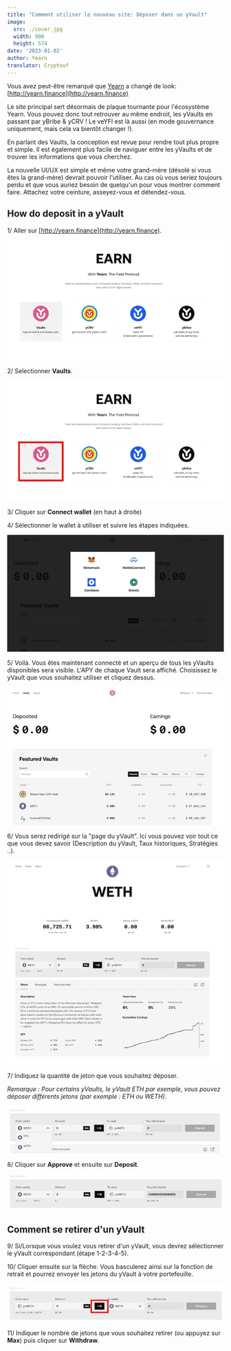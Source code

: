 ```yaml
---
title: "Comment utiliser le nouveau site: Déposer dans un yVault"
image:
  src: ./cover.jpg
  width: 900
  height: 574
date: '2023-01-02'
author: Yearn
translator: Cryptouf
---
```


Vous avez peut-être remarqué que [Yearn](http://yearn.finance) a changé de look: [http://yearn.finance](http://yearn.finance)

Le site principal sert désormais de plaque tournante pour l'écosystème Yearn. Vous pouvez donc tout retrouver au même endroit, les yVaults en passant par yBribe & yCRV ! Le veYFI est là aussi (en mode gouvernance uniquement, mais cela va bientôt changer !).

En parlant des Vaults, la conception est revue pour rendre tout plus propre et simple. Il est également plus facile de naviguer entre les yVaults et de trouver les informations que vous cherchez.

La nouvelle UI/UX  est simple et même votre grand-mère (désolé si vous êtes la grand-mère) devrait pouvoir l'utiliser. Au cas où vous seriez toujours perdu et que vous auriez besoin de quelqu'un pour vous montrer comment faire. Attachez votre ceinture, asseyez-vous et détendez-vous.

## How do deposit in a yVault

1/ Aller sur [http://yearn.finance](http://yearn.finance).

![](image1.jpg?w=900&h=498)

2/ Selectionner **Vaults**.

![](image3.jpg?w=900&h=498)

3/ Cliquer sur **Connect wallet** (en haut à droite)

4/ Sélectionner le wallet à utiliser et suivre les étapes indiquées.

![](image4.jpg?w=900&h=483)

5/ Voilà. Vous êtes maintenant connecté et un aperçu de tous les yVaults disponibles sera visible. L'APY de chaque Vault sera affiché. Choisissez le yVault que vous souhaitez utiliser et cliquez dessus.

![](image2.jpg?w=900&h=572)

6/ Vous serez redirigé sur la "page du yVault". Ici vous pouvez voir tout ce que vous devez savoir (Description du yVault, Taux historiques, Stratégies ..).

![](image6.jpg?w=900&h=846)

7/ Indiquez la quantité de jeton que vous souhaitez déposer.

*Remarque : Pour certains yVaults, le yVault ETH par exemple, vous pouvez déposer différents jetons (par exemple : ETH ou WETH)*.

![](image7.jpg?w=900&h=197)

8/ Cliquer sur **Approve** et ensuite sur **Deposit**.

![](image8.jpg?w=900&h=149)

## Comment se retirer d'un yVault

9/ Si/Lorsque vous voulez vous retirer d'un yVault, vous devrez sélectionner le yVault correspondant (étape 1-2-3-4-5).

10/ Cliquer ensuite sur la flèche. Vous basculerez ainsi sur la fonction de retrait et pourrez envoyer les jetons du yVault à votre portefeuille.

![](image10.jpg?w=900&h=159)

11/ Indiquer le nombre de jetons que vous souhaitez retirer (ou appuyez sur **Max**) puis cliquer sur **Withdraw**.
